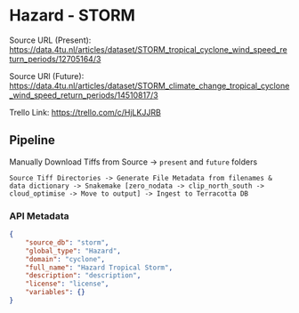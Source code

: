 # Hazard - STORM

Source URL (Present): https://data.4tu.nl/articles/dataset/STORM_tropical_cyclone_wind_speed_return_periods/12705164/3

Source URl (Future): https://data.4tu.nl/articles/dataset/STORM_climate_change_tropical_cyclone_wind_speed_return_periods/14510817/3

Trello Link:  https://trello.com/c/HjLKJJRB

## Pipeline

Manually Download Tiffs from Source -> `present` and `future` folders

```
Source Tiff Directories -> Generate File Metadata from filenames & data dictionary -> Snakemake [zero_nodata -> clip_north_south -> cloud_optimise -> Move to output] -> Ingest to Terracotta DB
```

### API Metadata

```json
{
	"source_db": "storm",
	"global_type": "Hazard", 
	"domain": "cyclone", 
	"full_name": "Hazard Tropical Storm", 
	"description": "description", 
	"license": "license", 
	"variables": {}
}
```